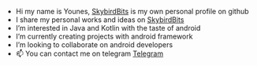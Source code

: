 - Hi my name is Younes, <a href="https://github.com/SkybirdBits">SkybirdBits</a> is my own personal profile on github
- I share my personal works and ideas on <a href="https://github.com/SkybirdBits">SkybirdBits</a>
- I’m interested in Java and Kotlin with the taste of android
- I’m currently creating projects with android framework
- I’m looking to collaborate on android developers
- 📫 You can contact me on telegram <a href="https://t.me/rawhide_95">Telegram</a>

